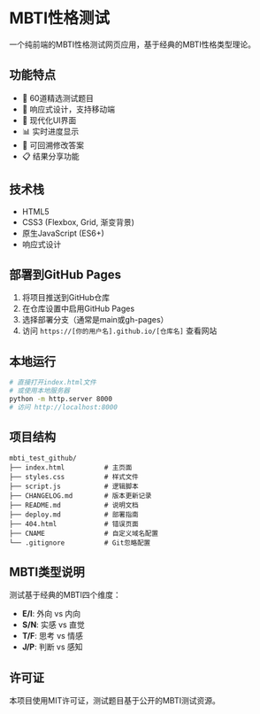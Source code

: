 # MBTI性格测试

一个纯前端的MBTI性格测试网页应用，基于经典的MBTI性格类型理论。

## 功能特点

- 🎯 60道精选测试题目
- 📱 响应式设计，支持移动端
- 🎨 现代化UI界面
- 📊 实时进度显示
- 🔄 可回溯修改答案
- 📋 结果分享功能

## 技术栈

- HTML5
- CSS3 (Flexbox, Grid, 渐变背景)
- 原生JavaScript (ES6+)
- 响应式设计

## 部署到GitHub Pages

1. 将项目推送到GitHub仓库
2. 在仓库设置中启用GitHub Pages
3. 选择部署分支（通常是main或gh-pages）
4. 访问 `https://[你的用户名].github.io/[仓库名]` 查看网站

## 本地运行

```bash
# 直接打开index.html文件
# 或使用本地服务器
python -m http.server 8000
# 访问 http://localhost:8000
```

## 项目结构

```
mbti_test_github/
├── index.html          # 主页面
├── styles.css          # 样式文件
├── script.js           # 逻辑脚本
├── CHANGELOG.md        # 版本更新记录
├── README.md           # 说明文档
├── deploy.md           # 部署指南
├── 404.html            # 错误页面
├── CNAME               # 自定义域名配置
└── .gitignore          # Git忽略配置
```

## MBTI类型说明

测试基于经典的MBTI四个维度：
- **E/I**: 外向 vs 内向
- **S/N**: 实感 vs 直觉  
- **T/F**: 思考 vs 情感
- **J/P**: 判断 vs 感知

## 许可证

本项目使用MIT许可证，测试题目基于公开的MBTI测试资源。